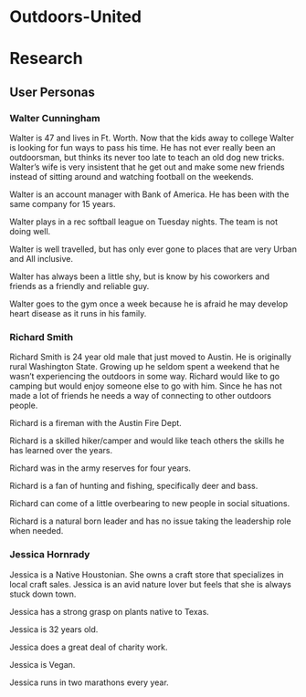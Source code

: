 # Outdoors-United
<h1>Research</h1>

<h2>User Personas</h2>

<h3>Walter Cunningham</h3>

<p>Walter is 47 and lives in Ft. Worth. Now that the kids away to college Walter is looking for fun ways to pass his time. He has not ever really been an outdoorsman, but thinks its never too late to teach an old dog new tricks. Walter’s wife is very insistent that he get out and make some new friends instead of sitting around and watching football on the weekends. </p>

<p>Walter is an account manager with Bank of America. He has been with the same company for 15 years.</p>

<p>Walter plays in a rec softball league on Tuesday nights. The team is not doing well.</p>

<p>Walter is well travelled, but has only ever gone to places that are very Urban and All inclusive.</p>

<p>Walter has always been a little shy, but is know by his coworkers and friends as a friendly and reliable guy.</p>

<p>Walter goes to the gym once a week because he is afraid he may develop heart disease as it runs in his family.</p>


<h3>Richard Smith</h3>

<p>Richard Smith is 24 year old male that just moved to Austin. He is originally rural Washington State. Growing up he seldom spent a weekend that he wasn’t   experiencing the outdoors in some way. Richard would like to go camping but would enjoy someone else to go with him. Since he has not made a lot of friends he needs a way of connecting to other outdoors people. </p>

<p>Richard is a fireman with the Austin Fire Dept.</p>

<p>Richard is a skilled hiker/camper and would like teach others the skills he has learned over the years.</p>

<p>Richard was in the army reserves for four years.</p>

<p>Richard is a fan of hunting and fishing, specifically deer and bass.</p>

<p>Richard can come of a little overbearing to new people in social situations.</p>

<p>Richard is a natural born leader and has no issue taking the leadership role when needed.</p>


<h3>Jessica Hornrady</h3>
<p>Jessica is a Native Houstonian. She owns a craft store that specializes in local craft sales. Jessica is an avid nature lover but feels that she is always stuck down town.</p>
<p>Jessica has a strong grasp on plants native to Texas.</p>
<p>Jessica is 32 years old.</p>
<p>Jessica does a great deal of charity work.</p>
<p>Jessica is Vegan.</p>
<p>Jessica runs in two marathons every year.</p>









